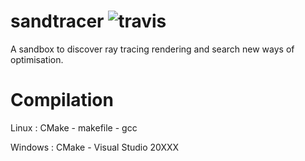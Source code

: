 sandtracer ![travis](https://travis-ci.org/caymard/sandtracer.svg?branch=master)
==========

A sandbox to discover ray tracing rendering and search new ways of optimisation.


Compilation
===========

Linux : CMake - makefile - gcc

Windows : CMake - Visual Studio 20XXX
